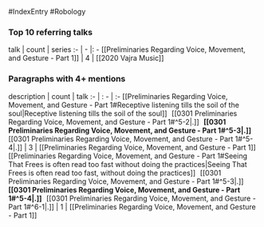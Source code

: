 #IndexEntry #Robology

### Top 10 referring talks
talk | count | series
:- | - |: -
[[Preliminaries Regarding Voice, Movement, and Gesture - Part 1]] | 4 | [[2020 Vajra Music]]

### Paragraphs with 4+ mentions
description | count | talk
:- | : - | :-
[[Preliminaries Regarding Voice, Movement, and Gesture - Part 1#Receptive listening tills the soil of the soul\|Receptive listening tills the soil of the soul]] &nbsp;&nbsp;[[0301 Preliminaries Regarding Voice, Movement, and Gesture - Part 1#^5-2\|.]] &nbsp; **[[0301 Preliminaries Regarding Voice, Movement, and Gesture - Part 1#^5-3\|.]]** &nbsp; [[0301 Preliminaries Regarding Voice, Movement, and Gesture - Part 1#^5-4\|.]] | 3 | [[Preliminaries Regarding Voice, Movement, and Gesture - Part 1]]
[[Preliminaries Regarding Voice, Movement, and Gesture - Part 1#Seeing That Frees is often read too fast without doing the practices\|Seeing That Frees is often read too fast, without doing the practices]] &nbsp;&nbsp;[[0301 Preliminaries Regarding Voice, Movement, and Gesture - Part 1#^5-3\|.]] &nbsp; **[[0301 Preliminaries Regarding Voice, Movement, and Gesture - Part 1#^5-4\|.]]** &nbsp; [[0301 Preliminaries Regarding Voice, Movement, and Gesture - Part 1#^6-1\|.]] | 1 | [[Preliminaries Regarding Voice, Movement, and Gesture - Part 1]]

